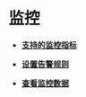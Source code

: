 # 监控<a name="ZH-CN_TOPIC_0169047410"></a>

-   **[支持的监控指标](支持的监控指标.md)**  

-   **[设置告警规则](设置告警规则.md)**  

-   **[查看监控数据](查看监控数据.md)**  


